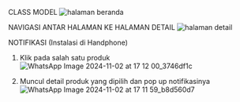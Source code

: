 CLASS MODEL
![halaman beranda](https://github.com/user-attachments/assets/c3d5ddf6-d2cd-440f-b445-da9e8045a4c0)

NAVIGASI ANTAR HALAMAN KE HALAMAN DETAIL
![halaman detail](https://github.com/user-attachments/assets/4a40deb0-94a0-4ff1-8843-13cdf8c2129c)

NOTIFIKASI (Instalasi di Handphone)
1. Klik pada salah satu produk
![WhatsApp Image 2024-11-02 at 17 12 00_3746df1c](https://github.com/user-attachments/assets/fb21a2d8-4dff-45ed-8e15-459200656df6)

2. Muncul detail produk yang dipilih dan pop up notifikasinya
![WhatsApp Image 2024-11-02 at 17 11 59_b8d560d7](https://github.com/user-attachments/assets/949ba266-8f9d-4ad1-8854-12c39c456b22)

